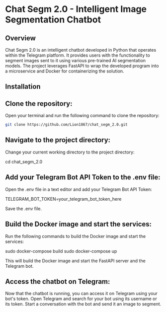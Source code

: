 # Chat Segm 2.0 - Intelligent Image Segmentation Chatbot
## Overview

Chat Segm 2.0 is an intelligent chatbot developed in Python that operates within the Telegram platform. It provides users with the functionality to segment images sent to it using various pre-trained AI segmentation models. The project leverages FastAPI to wrap the developed program into a microservice and Docker for containerizing the solution.

## Installation

## Clone the repository:

Open your terminal and run the following command to clone the repository:
```sh
git clone https://github.com/Lion1867/chat_segm_2.0.git
```
## Navigate to the project directory:

Change your current working directory to the project directory:

cd chat_segm_2.0

## Add your Telegram Bot API Token to the .env file:

Open the .env file in a text editor and add your Telegram Bot API Token:

TELEGRAM_BOT_TOKEN=your_telegram_bot_token_here

Save the .env file.

## Build the Docker image and start the services:

Run the following commands to build the Docker image and start the services:

sudo docker-compose build
sudo docker-compose up

This will build the Docker image and start the FastAPI server and the Telegram bot.

## Access the chatbot on Telegram:

Now that the chatbot is running, you can access it on Telegram using your bot's token. Open Telegram and search for your bot using its username or its token. Start a conversation with the bot and send it an image to segment.
